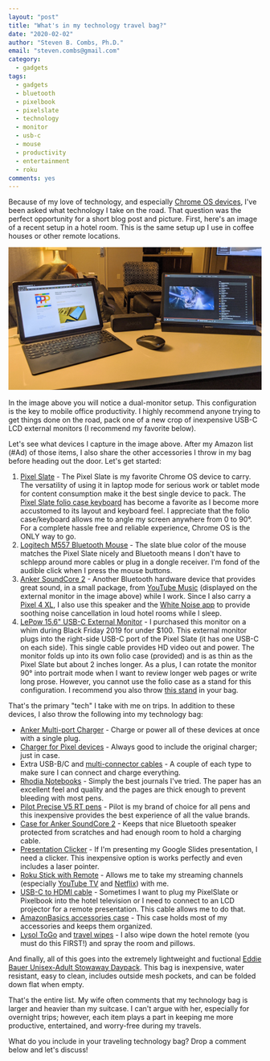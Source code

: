 ```yaml
---
layout: "post"
title: "What's in my technology travel bag?"
date: "2020-02-02"
author: "Steven B. Combs, Ph.D."
email: "steven.combs@gmail.com"
category:
  - gadgets
tags:
  - gadgets
  - bluetooth
  - pixelbook
  - pixelslate
  - technology
  - monitor
  - usb-c
  - mouse
  - productivity
  - entertainment
  - roku
comments: yes
---
```


Because of my love of technology, and especially [Chrome OS devices](https://www.pixelpowerpodcast.com), I've been asked what technology I take on the road. That question was the perfect opportunity for a short blog post and picture. First, here's an image of a recent setup in a hotel room. This is the same setup up I use in coffee houses or other remote locations.

![My mobile setup](/images/posts/2020-02-02-slate-traveling-office.jpg)

In the image above you will notice a dual-monitor setup. This configuration is the key to mobile office productivity. I highly recommend anyone trying to get things done on the road, pack one of a new crop of inexpensive USB-C LCD external monitors (I recommend my favorite below).

Let's see what devices I capture in the image above. After my Amazon list (#Ad) of those items, I also share the other accessories I throw in my bag before heading out the door. Let's get started:

1. [Pixel Slate](https://amzn.to/36nZRws) - The Pixel Slate is my favorite Chrome OS device to carry. The versatility of using it in laptop mode for serious work or tablet mode for content consumption make it the best single device to pack. The [Pixel Slate folio case keyboard](https://amzn.to/31jNOPP) has become a favorite as I become more accustomed to its layout and keyboard feel. I appreciate that the folio case/keyboard allows me to angle my screen anywhere from 0 to 90°. For a complete hassle free and reliable experience, Chrome OS is the ONLY way to go.
2. [Logitech M557 Bluetooth Mouse](https://amzn.to/2RmD6Vx) - The slate blue color of the mouse matches the Pixel Slate nicely and Bluetooth means I don't have to schlepp around more cables or plug in a dongle receiver. I'm fond of the audible click when I press the mouse buttons.
3. [Anker SoundCore 2](https://amzn.to/2GnOHxo) - Another Bluetooth hardware device that provides great sound, in a small package, from [YouTube Music](https://music.youtube.com) (displayed on the external monitor in the image above) while I work. Since I also carry a [Pixel 4 XL](https://amzn.to/3b4eysb), I also use this speaker and the [White Noise app](https://play.google.com/store/apps/details?id=com.tmsoft.whitenoise.full&hl=en_US) to provide soothing noise cancellation in loud hotel rooms while I sleep.
4. [LePow 15.6" USB-C External Monitor](https://amzn.to/37rcKam) - I purchased this monitor on a whim during Black Friday 2019 for under $100. This external monitor plugs into the right-side USB-C port of the Pixel Slate (it has one USB-C on each side). This single cable provides HD video out and power. The monitor folds up into its own folio case (provided) and is as thin as the Pixel Slate but about 2 inches longer. As a plus, I can rotate the monitor 90° into portrait mode when I want to review longer web pages or write long prose. However, you cannot use the folio case as a stand for this configuration. I recommend you also throw [this stand](https://amzn.to/2RPvsmE) in your bag.

That's the primary "tech" I take with me on trips. In addition to these devices, I also throw the following into my technology bag:

* [Anker Multi-port Charger](https://amzn.to/3b6SvRy) - Charge or power all of these devices at once with a single plug.
* [Charger for Pixel devices](https://amzn.to/3b7PZue) - Always good to include the original charger; just in case.
* Extra USB-B/C and [multi-connector cables](https://amzn.to/2uUFR7G) - A couple of each type to make sure I can connect and charge everything.
* [Rhodia Notebooks](https://amzn.to/38ZXxgY) - Simply the best journals I've tried. The paper has an excellent feel and quality and the pages are thick enough to prevent bleeding with most pens.
* [Pilot Precise V5 RT pens](https://amzn.to/2UkuZe6) - Pilot is my brand of choice for all pens and this inexpensive provides the best experience of all the value brands.
* [Case for Anker SoundCore 2](https://amzn.to/38XdSTq) - Keeps that nice Bluetooth speaker protected from scratches and had enough room to hold a charging cable.
* [Presentation Clicker](https://amzn.to/37VulaE) - If I'm presenting my Google Slides presentation, I need a clicker. This inexpensive option is works perfectly and even includes a laser pointer.
* [Roku Stick with Remote](https://amzn.to/2ROIFMG) - Allows me to take my streaming channels (especially [YouTube TV](https://tv.youtube.com) and [Netflix](https://www.netflix.com)) with me.
* [USB-C to HDMI cable](https://amzn.to/2RRa6FC) - Sometimes I want to plug my PixelSlate or Pixelbook into the hotel television or I need to connect to an LCD projector for a remote presentation. This cable allows me to do that.
* [AmazonBasics accessories case](https://amzn.to/2GZwIxD) - This case holds most of my accessories and keeps them organized.
* [Lysol ToGo](https://amzn.to/2SfOVw5) and [travel wipes](https://amzn.to/3b4j89R) - I also wipe down the hotel remote (you must do this FIRST!) and spray the room and pillows.

And finally, all of this goes into the extremely lightweight and fuctional [Eddie Bauer Unisex-Adult Stowaway Daypack](https://amzn.to/2Oo4Abn). This bag is inexpensive, water resistant, easy to clean, includes outside mesh pockets, and can be folded down flat when empty.

That's the entire list. My wife often comments that my technology bag is larger and heavier than my suitcase. I can't argue with her, especially for overnight trips; however, each item plays a part in keeping me more productive, entertained, and worry-free during my travels.

What do you include in your traveling technology bag? Drop a comment below and let's discuss!
